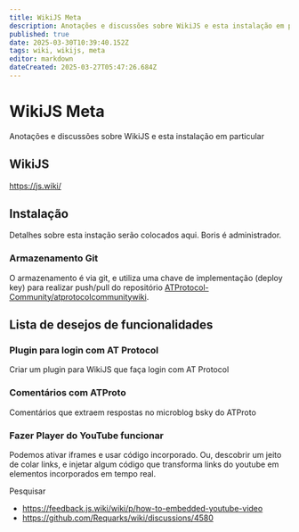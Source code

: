 ```yaml
---
title: WikiJS Meta
description: Anotações e discussões sobre WikiJS e esta instalação em particular
published: true
date: 2025-03-30T10:39:40.152Z
tags: wiki, wikijs, meta
editor: markdown
dateCreated: 2025-03-27T05:47:26.684Z
---
```


# WikiJS Meta

Anotações e discussões sobre WikiJS e esta instalação em particular

## WikiJS

https://js.wiki/

## Instalação

Detalhes sobre esta instação serão colocados aqui. Boris é administrador.

### Armazenamento Git

O armazenamento é via git, e utiliza uma chave de implementação (deploy key) para realizar push/pull do repositório [ATProtocol-Community/atprotocolcommunitywiki](https://github.com/ATProtocol-Community/atprotocommunitywiki).

## Lista de desejos de funcionalidades

### Plugin para login com AT Protocol

Criar um plugin para WikiJS que faça login com AT Protocol

### Comentários com ATProto

Comentários que extraem respostas no microblog bsky do ATProto

### Fazer Player do YouTube funcionar

Podemos ativar iframes e usar código incorporado. Ou, descobrir um jeito de colar links, e injetar algum código que transforma links do youtube em elementos incorporados em tempo real.

Pesquisar
* https://feedback.js.wiki/wiki/p/how-to-embedded-youtube-video
* https://github.com/Requarks/wiki/discussions/4580